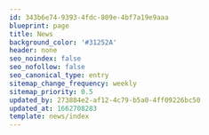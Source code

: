 ```yaml
---
id: 343b6e74-9393-4fdc-809e-4bf7a19e9aaa
blueprint: page
title: News
background_color: '#31252A'
header: none
seo_noindex: false
seo_nofollow: false
seo_canonical_type: entry
sitemap_change_frequency: weekly
sitemap_priority: 0.5
updated_by: 273884e2-af12-4c79-b5a0-4ff09226bc50
updated_at: 1662708283
template: news/index
---
```

